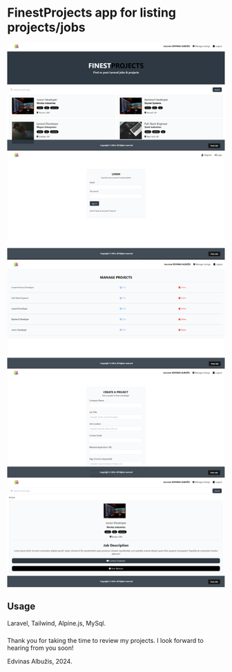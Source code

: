 # FinestProjects app for listing projects/jobs

![Alt text](public/img/screen.png "Home")
![Alt text](public/img/screen1.png "Login")
![Alt text](public/img/screen2.png "Manager")
![Alt text](public/img/screen3.png "Create")
![Alt text](public/img/screen4.png "Single")

## Usage

Laravel, Tailwind, Alpine.js, MySql.

###

Thank you for taking the time to review my projects. I look forward to hearing from you soon!

Edvinas Albužis, 2024.
